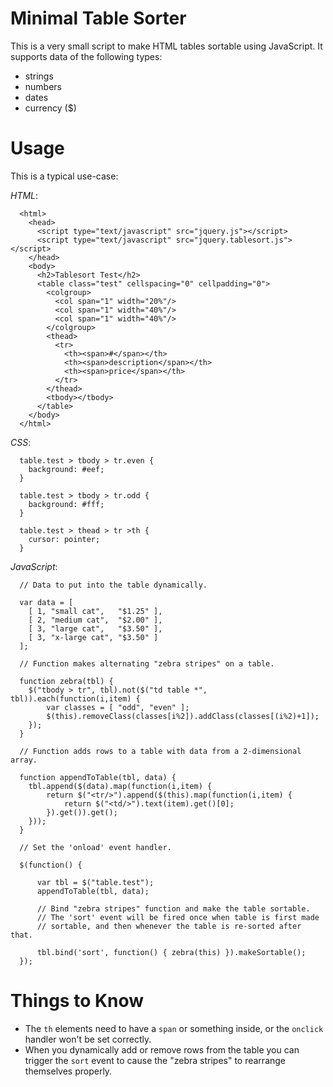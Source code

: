 Minimal Table Sorter
====================

This is a very small script to make HTML tables sortable using JavaScript. It
supports data of the following types:

  * strings
  * numbers
  * dates
  * currency ($)

Usage
=====

This is a typical use-case:

_HTML_:

      <html>
        <head>
          <script type="text/javascript" src="jquery.js"></script>
          <script type="text/javascript" src="jquery.tablesort.js"></script>
        </head>
        <body>
          <h2>Tablesort Test</h2>
          <table class="test" cellspacing="0" cellpadding="0">
            <colgroup>
              <col span="1" width="20%"/>
              <col span="1" width="40%"/>
              <col span="1" width="40%"/>
            </colgroup>
            <thead>
              <tr>
                <th><span>#</span></th>
                <th><span>description</span></th>
                <th><span>price</span></th>
              </tr>
            </thead>
            <tbody></tbody>
          </table>
        </body>
      </html>

_CSS_:

      table.test > tbody > tr.even {
        background: #eef;
      }

      table.test > tbody > tr.odd {
        background: #fff;
      }

      table.test > thead > tr >th {
        cursor: pointer;
      }

_JavaScript_:

      // Data to put into the table dynamically.

      var data = [
        [ 1, "small cat",   "$1.25" ],
        [ 2, "medium cat",  "$2.00" ],
        [ 3, "large cat",   "$3.50" ],
        [ 3, "x-large cat", "$3.50" ]
      ];

      // Function makes alternating "zebra stripes" on a table.

      function zebra(tbl) {
        $("tbody > tr", tbl).not($("td table *", tbl)).each(function(i,item) {
            var classes = [ "odd", "even" ];
            $(this).removeClass(classes[i%2]).addClass(classes[(i%2)+1]);
        });
      }

      // Function adds rows to a table with data from a 2-dimensional array.

      function appendToTable(tbl, data) {
        tbl.append($(data).map(function(i,item) {
            return $("<tr/>").append($(this).map(function(i,item) {
                return $("<td/>").text(item).get()[0];
            }).get()).get();
        }));
      }

      // Set the 'onload' event handler.

      $(function() {
      
          var tbl = $("table.test");
          appendToTable(tbl, data);

          // Bind "zebra stripes" function and make the table sortable.
          // The 'sort' event will be fired once when table is first made
          // sortable, and then whenever the table is re-sorted after that.

          tbl.bind('sort', function() { zebra(this) }).makeSortable();
      });

Things to Know
==============

  * The `th` elements need to have a `span` or something inside, or the
    `onclick` handler won't be set correctly.
  * When you dynamically add or remove rows from the table you can trigger 
    the `sort` event to cause the "zebra stripes" to rearrange themselves
    properly.
